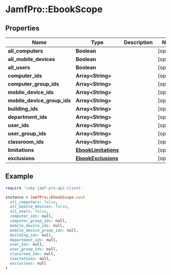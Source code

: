 # JamfPro::EbookScope

## Properties

| Name | Type | Description | Notes |
| ---- | ---- | ----------- | ----- |
| **all_computers** | **Boolean** |  | [optional] |
| **all_mobile_devices** | **Boolean** |  | [optional] |
| **all_users** | **Boolean** |  | [optional] |
| **computer_ids** | **Array&lt;String&gt;** |  | [optional] |
| **computer_group_ids** | **Array&lt;String&gt;** |  | [optional] |
| **mobile_device_ids** | **Array&lt;String&gt;** |  | [optional] |
| **mobile_device_group_ids** | **Array&lt;String&gt;** |  | [optional] |
| **building_ids** | **Array&lt;String&gt;** |  | [optional] |
| **department_ids** | **Array&lt;String&gt;** |  | [optional] |
| **user_ids** | **Array&lt;String&gt;** |  | [optional] |
| **user_group_ids** | **Array&lt;String&gt;** |  | [optional] |
| **classroom_ids** | **Array&lt;String&gt;** |  | [optional] |
| **limitations** | [**EbookLimitations**](EbookLimitations.md) |  | [optional] |
| **exclusions** | [**EbookExclusions**](EbookExclusions.md) |  | [optional] |

## Example

```ruby
require 'ruby-jamf-pro-api-client'

instance = JamfPro::EbookScope.new(
  all_computers: false,
  all_mobile_devices: false,
  all_users: false,
  computer_ids: null,
  computer_group_ids: null,
  mobile_device_ids: null,
  mobile_device_group_ids: null,
  building_ids: null,
  department_ids: null,
  user_ids: null,
  user_group_ids: null,
  classroom_ids: null,
  limitations: null,
  exclusions: null
)
```

